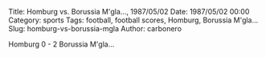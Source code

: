 Title: Homburg vs. Borussia M'gla…, 1987/05/02
Date: 1987/05/02 00:00
Category: sports
Tags: football, football scores, Homburg, Borussia M'gla…
Slug: homburg-vs-borussia-mgla
Author: carbonero


Homburg 0 - 2 Borussia M'gla…
